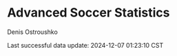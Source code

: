 # Advanced Soccer Statistics
Denis Ostroushko

<!-- gfm -->

Last successful data update: 2024-12-07 01:23:10 CST
